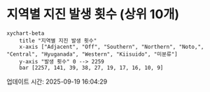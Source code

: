 # 지역별 지진 발생 횟수 (상위 10개)

```mermaid
xychart-beta
    title "지역별 지진 발생 횟수"
    x-axis ["Adjacent", "Off", "Southern", "Northern", "Noto,", "Central", "Hyuganada", "Western", "Kiisuido", "미분류"]
    y-axis "발생 횟수" 0 --> 2259
    bar [2257, 141, 39, 38, 27, 19, 17, 16, 10, 9]
```

업데이트 시간: 2025-09-19 16:04:29
